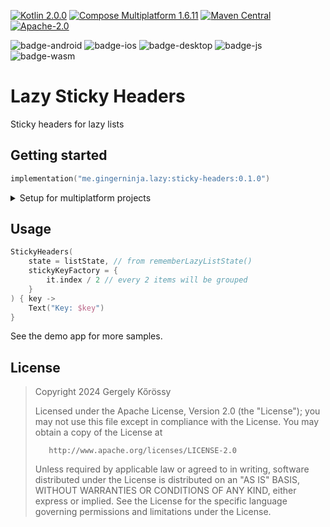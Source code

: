 [![Kotlin 2.0.0](https://img.shields.io/badge/Kotlin-2.0.0-blue.svg?logo=kotlin)](http://kotlinlang.org)
[![Compose Multiplatform 1.6.11](https://img.shields.io/badge/Compose_Multiplatform-1.6.11-blue.svg?logo=jetpackcompose)](https://github.com/JetBrains/compose-multiplatform)
[![Maven Central](https://img.shields.io/maven-central/v/me.gingerninja.lazy/sticky-headers?color=orange)](https://search.maven.org/search?q=g:me.gingerninja.lazy)
[![Apache-2.0](https://img.shields.io/badge/License-Apache%202.0-green.svg)](https://opensource.org/licenses/Apache-2.0)

![badge-android](http://img.shields.io/badge/platform-android-6EDB8D.svg?style=flat)
![badge-ios](http://img.shields.io/badge/platform-ios-CDCDCD.svg?style=flat)
![badge-desktop](http://img.shields.io/badge/platform-desktop-DB413D.svg?style=flat)
![badge-js](http://img.shields.io/badge/platform-JS-F8DB5D.svg?style=flat)
![badge-wasm](http://img.shields.io/badge/platform-Wasm-624FE8.svg?style=flat)

# Lazy Sticky Headers

Sticky headers for lazy lists

## Getting started

```kotlin
implementation("me.gingerninja.lazy:sticky-headers:0.1.0")
```

<details>

<summary>Setup for multiplatform projects</summary>

If you target a subset of the library supported platforms, add the library to your common source set:

```kotlin
kotlin {
    sourceSets {
        commonMain.dependencies {
            implementation("me.gingerninja.lazy:sticky-headers:0.1.0")
            // ...
        }
    }
    // ...
}
```

If you have targets that are not supported by the library,
add the library separately to each supported target:

```kotlin
kotlin {
    val desktopMain by getting {
        dependencies {
            implementation("me.gingerninja.lazy:sticky-headers:0.1.0")
            // ...
        }
    }
    androidMain.dependencies {
        implementation("me.gingerninja.lazy:sticky-headers:0.1.0")
        // ...
    }
    // other targets...
}
```

</details>

## Usage

```kotlin
StickyHeaders(
    state = listState, // from rememberLazyListState()
    stickyKeyFactory = {
        it.index / 2 // every 2 items will be grouped
    }
) { key ->
    Text("Key: $key")
}
```

See the demo app for more samples.

## License

> Copyright 2024 Gergely Kőrössy
>
> Licensed under the Apache License, Version 2.0 (the "License");
> you may not use this file except in compliance with the License.
> You may obtain a copy of the License at
>
>        http://www.apache.org/licenses/LICENSE-2.0
>
> Unless required by applicable law or agreed to in writing, software
> distributed under the License is distributed on an "AS IS" BASIS,
> WITHOUT WARRANTIES OR CONDITIONS OF ANY KIND, either express or implied.
> See the License for the specific language governing permissions and
> limitations under the License.